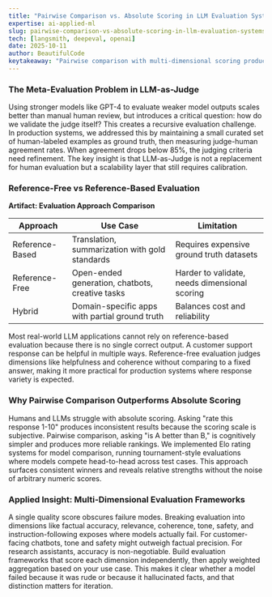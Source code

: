 ```yaml
---
title: "Pairwise Comparison vs. Absolute Scoring in LLM Evaluation Systems"
expertise: ai-applied-ml
slug: pairwise-comparison-vs-absolute-scoring-in-llm-evaluation-systems
tech: [langsmith, deepeval, openai]
date: 2025-10-11
author: BeautifulCode
keytakeaway: "Pairwise comparison with multi-dimensional scoring produces more reliable LLM evaluation than absolute scoring, but judge models still require human calibration to avoid recursive validation failures."
---
```


### The Meta-Evaluation Problem in LLM-as-Judge

Using stronger models like GPT-4 to evaluate weaker model outputs scales better than manual human review, but introduces a critical question: how do we validate the judge itself? This creates a recursive evaluation challenge. In production systems, we addressed this by maintaining a small curated set of human-labeled examples as ground truth, then measuring judge-human agreement rates. When agreement drops below 85%, the judging criteria need refinement. The key insight is that LLM-as-Judge is not a replacement for human evaluation but a scalability layer that still requires calibration.

### Reference-Free vs Reference-Based Evaluation

**Artifact: Evaluation Approach Comparison**

| Approach | Use Case | Limitation |
|----------|----------|------------|
| Reference-Based | Translation, summarization with gold standards | Requires expensive ground truth datasets |
| Reference-Free | Open-ended generation, chatbots, creative tasks | Harder to validate, needs dimensional scoring |
| Hybrid | Domain-specific apps with partial ground truth | Balances cost and reliability |

Most real-world LLM applications cannot rely on reference-based evaluation because there is no single correct output. A customer support response can be helpful in multiple ways. Reference-free evaluation judges dimensions like helpfulness and coherence without comparing to a fixed answer, making it more practical for production systems where response variety is expected.

### Why Pairwise Comparison Outperforms Absolute Scoring

Humans and LLMs struggle with absolute scoring. Asking "rate this response 1-10" produces inconsistent results because the scoring scale is subjective. Pairwise comparison, asking "is A better than B," is cognitively simpler and produces more reliable rankings. We implemented Elo rating systems for model comparison, running tournament-style evaluations where models compete head-to-head across test cases. This approach surfaces consistent winners and reveals relative strengths without the noise of arbitrary numeric scores.

### Applied Insight: Multi-Dimensional Evaluation Frameworks

A single quality score obscures failure modes. Breaking evaluation into dimensions like factual accuracy, relevance, coherence, tone, safety, and instruction-following exposes where models actually fail. For customer-facing chatbots, tone and safety might outweigh factual precision. For research assistants, accuracy is non-negotiable. Build evaluation frameworks that score each dimension independently, then apply weighted aggregation based on your use case. This makes it clear whether a model failed because it was rude or because it hallucinated facts, and that distinction matters for iteration.